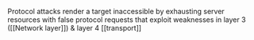Protocol attacks render a target inaccessible by exhausting server resources with false protocol requests that exploit weaknesses in layer 3 ([[Network layer]]) & layer 4 [[transport]]